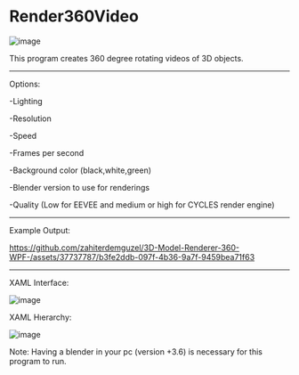 # Render360Video

![image](https://github.com/zahiterdemguzel/3D-Model-Renderer-360-WPF-/assets/37737787/60664dfe-0d07-4928-a900-e4698a52566f)



This program creates 360 degree rotating videos of 3D objects.

------------------------------------------------------------------

Options:

-Lighting

-Resolution

-Speed

-Frames per second

-Background color (black,white,green)

-Blender version to use for renderings

-Quality (Low for EEVEE and medium or high for CYCLES render engine)

------------------------------------------------------------------
Example Output:

https://github.com/zahiterdemguzel/3D-Model-Renderer-360-WPF-/assets/37737787/b3fe2ddb-097f-4b36-9a7f-9459bea71f63



----------------------------------------------------------------------
XAML Interface:

![image](https://github.com/zahiterdemguzel/3D-Model-Renderer-360-WPF-/assets/37737787/826cee20-7767-49ea-b4bc-f733b7e21948)



XAML Hıerarchy:

![image](https://github.com/zahiterdemguzel/3D-Model-Renderer-360-WPF-/assets/37737787/e6f57162-a81e-4d46-9e9d-216c63048138)



Note: Having a blender in your pc (version +3.6) is necessary for this program to run.
